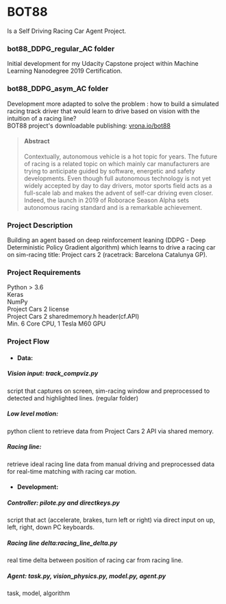 # BOT88
Is a Self Driving Racing Car Agent Project. 

### bot88_DDPG_regular_AC folder
Initial development for my Udacity Capstone project within Machine Learning Nanodegree 2019 Certification.

### bot88_DDPG_asym_AC folder
Development more adapted to solve the problem : how to build a simulated racing track driver that would learn to drive based on vision with the intuition of a racing line? <br>
BOT88 project's downloadable publishing: [vrona.io/bot88](https://www.vrona.io/fwp_portfolio/bot88/)

  > #### Abstract
  > Contextually, autonomous vehicle is a hot topic for years. The future of racing is a related topic on which mainly car    manufacturers are trying to anticipate guided by software, energetic and safety developments.
Even though full autonomous technology is not yet widely accepted by day to day drivers, motor sports field acts as a full-scale lab and makes the advent of self-car driving even closer.
Indeed, the launch in 2019 of Roborace Season Alpha sets autonomous racing standard and is a remarkable achievement.


### Project Description
Building an agent based on deep reinforcement leaning (DDPG - Deep Deterministic Policy Gradient algorithm) which learns to drive a racing car on sim-racing title: Project cars 2 (racetrack: Barcelona Catalunya GP).

### Project Requirements
Python > 3.6 <br>
Keras <br>
NumPy <br>
Project Cars 2 license<br>
Project Cars 2 sharedmemory.h header(cf.API)<br>
Min. 6 Core CPU, 1 Tesla M60 GPU<br>


### Project Flow
  - #### Data:
  ##### Vision input: track_compviz.py<br>
  script that captures on screen, sim-racing window and preprocessed to detected and highlighted lines. (regular folder)
                
  ##### Low level motion: <br>
  python client to retrieve data from Project Cars 2 API via shared memory.
                    
  ##### Racing line:<br>
  retrieve ideal racing line data from manual driving and preprocessed data for real-time matching with racing car motion.<br>

  - #### Development:
  ##### Controller: pilote.py and directkeys.py<br>
  script that act (accelerate, brakes, turn left or right) via direct input on up, left, right, down PC keyboards.
  
  ##### Racing line delta:racing_line_delta.py<br>
  real time delta between position of racing car from racing line.
                    
  ##### Agent: task.py, vision_physics.py, model.py, agent.py
  task, model, algorithm
